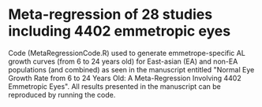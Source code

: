 # Meta-regression of 28 studies including 4402 emmetropic eyes
Code (MetaRegressionCode.R) used to generate emmetrope-specific AL growth curves (from 6 to 24 years old) for East-asian (EA) and non-EA populations (and combined) as seen in the manuscript entitled "Normal Eye Growth Rate from 6 to 24 Years Old: A Meta-Regression Involving 4402 Emmetropic Eyes". All
results presented in the manuscript can be reproduced by running the code.

